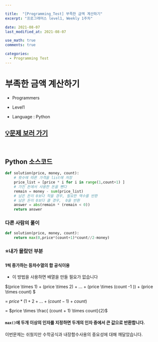 ```yaml
---

title:  "[Programming_Test] 부족한 금액 계산하기"
excerpt: "프로그래머스 level1, Weekly 1주차"

date: 2021-08-07
last_modified_at: 2021-08-07

use_math: true
comments: true

categories:
  - Programming Test
---
```


# 부족한 금액 계산하기

- Programmers

- Level1

- Language : Python



## [💡문제 보러 가기](https://programmers.co.kr/learn/courses/30/lessons/82612)

<br>

## Python 소스코드

```python
def solution(price, money, count):
    # 횟수에 따른 가격을 list에 저장
    price_list = [price * i for i in range(1,count+1) ]
    # 가진 돈에서 사용한 돈을 뺀다
    remain = money - sum(price_list)
    # 남은 돈이 0보다 작을 경우, 필요한 액수를 반환
    # 남은 돈이 0보다 클 경우,  0을 반환
    answer = abs(remain * (remain < 0))
    return answer
```



### 다른 사람의 풀이

```python
def solution(price, money, count):
    return max(0,price*(count+1)*count//2-money)
```



###  ⭐내가 몰랐던 부분

#### 1씩 증가하는 등차수열의 합 공식이용

- 이 방법을 사용하면 배열을 만들 필요가 없습니다

$(price \times 1) + (price \times 2) + ... + (price \times (count -1 )) + (price \times count) $

= $price * (1 + 2 + ... + (count-1) + count)$

= $price \times  \frac{ (count + 1) \times  count}{2}$



#### `max()`에 두개 이상의 인자를 지정하면 두개의 인자 중에서 큰 값으로 반환합니다.



이번문제는 쉬웠지만 수학공식과 내장함수사용의 중요성에 대해 깨달았습니다.
